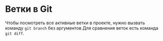 # Ветки в Git
Чтобы посмотреть все активные ветки в проекте, нужно вызвать команду `git branch` без аргументов
Для сравнения веток есть команда `git diff`.
